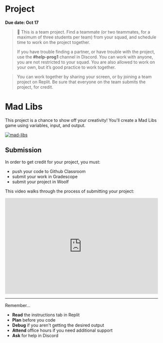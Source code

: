 # Project

**Due date: Oct 17**

> 👥 This is a team project. Find a teammate (or two teammates, for a maximum of three students per team) from your squad, and schedule time to work on the project together.
>
> If you have trouble finding a partner, or have trouble with the project, use the **#help-prog1** channel in Discord. You can work with anyone, you are not restricted to your squad. You are also allowed to work on your own, but it’s good practice to work together.

> You can work together by sharing your screen, or by joining a team project on
> Replit. Be sure that everyone on the team submits the project, for credit.

# Mad Libs

This project is a chance to show off your creativity! You'll create a Mad Libs game using variables, input, and output.

[![mad-libs](https://img.shields.io/static/v1?label=Open%20Project&message=mad%20libs&color=blue)](https://classroom.github.com/a/shbyyuOW)

## Submission

In order to get credit for your project, you must:

- push your code to Github Classroom
- submit your work in Gradescope
- submit your project in Woolf

This video walks through the process of submitting your project:

<div style="position: relative; padding-bottom: 62.5%; height: 0;"><iframe src="https://youtube.com/embed/wK5Tyk5p33A?rel=0" frameborder="0" webkitallowfullscreen mozallowfullscreen allowfullscreen style="position: absolute; top: 0; left: 0; width: 100%; height: 100%;"></iframe></div>

---

Remember...

- **Read** the instructions tab in Replit
- **Plan** before you code
- **Debug** if you aren't getting the desired output
- **Attend** office hours if you need additional support
- **Ask** for help in Discord
